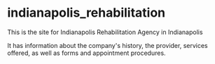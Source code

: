 # indianapolis_rehabilitation
This is the site for Indianapolis Rehabilitation Agency in Indianapolis

 It has information about the company's history, the provider, services offered, as well as forms and appointment procedures.
